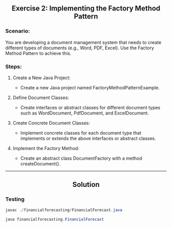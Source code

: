 <h2 align="center">Exercise 2: Implementing the Factory Method Pattern</h2>

### Scenario: 
You are developing a document management system that needs to create different types of documents (e.g., Word, PDF, Excel). Use the Factory Method Pattern to achieve this.


### Steps:
1. Create a New Java Project:
    - Create a new Java project named FactoryMethodPatternExample.

2. Define Document Classes:
    - Create interfaces or abstract classes for different document types such as WordDocument, PdfDocument, and ExcelDocument.

3. Create Concrete Document Classes:
    - Implement concrete classes for each document type that implements or extends the above interfaces or abstract classes.

4. Implement the Factory Method:
    - Create an abstract class DocumentFactory with a method createDocument().
    



---

<h2 align="center">Solution</h2>



### Testing

```java
javac ./financialforecasting/FinancialForecast.java
```

```java
java financialforecasting.FinancialForecast
```
